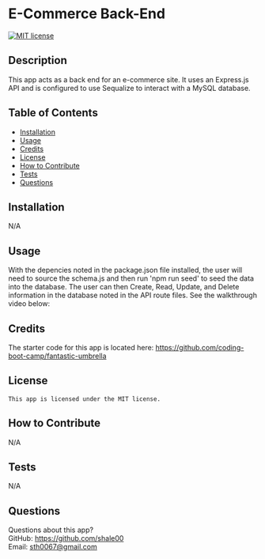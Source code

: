 # E-Commerce Back-End

  [![MIT license](https://img.shields.io/badge/License-MIT-blue.svg)](https://lbesson.mit-license.org/)

  ## Description
  This app acts as a back end for an e-commerce site. It uses an Express.js API and is configured to use Sequalize to interact with a MySQL database.

  ## Table of Contents
  * [Installation](#installation)
  * [Usage](#usage)
  * [Credits](#credits)
  * [License](#license)
  * [How to Contribute](#how-to-contribute)
  * [Tests](#tests)
  * [Questions](#questions)
  
  ## Installation
  N/A

  ## Usage
  With the depencies noted in the package.json file installed, the user will need to source the schema.js and then run 'npm run seed' to seed the data into the database. The user can then  Create, Read, Update, and Delete information in the database noted in the API route files. See the walkthrough video below:

  ## Credits
  The starter code for this app is located here: https://github.com/coding-boot-camp/fantastic-umbrella

  ## License
    This app is licensed under the MIT license.

  ## How to Contribute
  N/A

  ## Tests
  N/A

  ## Questions
  Questions about this app?  
  GitHub: https://github.com/shale00  
  Email: sth0067@gmail.com
